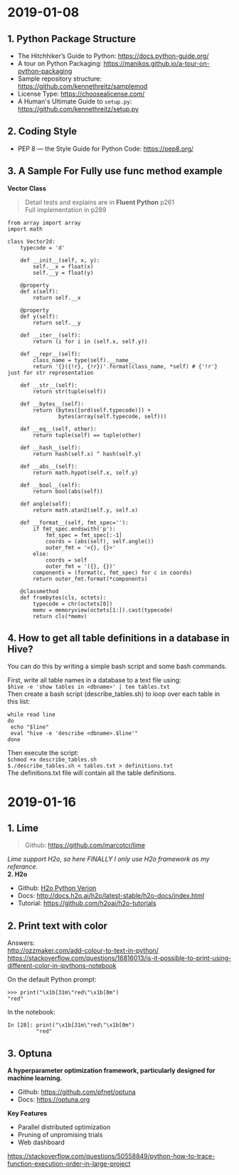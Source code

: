 # 2019-01-08  
## 1. Python Package Structure  
- The Hitchhiker’s Guide to Python: https://docs.python-guide.org/  
- A tour on Python Packaging: https://manikos.github.io/a-tour-on-python-packaging  
- Sample repository structure:      https://github.com/kennethreitz/samplemod  
- License Type: https://choosealicense.com/  
- A Human's Ultimate Guide to `setup.py`:  https://github.com/kennethreitz/setup.py  

## 2. Coding Style  
- PEP 8 — the Style Guide for Python Code:  https://pep8.org/  

## 3. A Sample For Fully use __func__ method example  
**Vector Class** 
> Detail tests and explains are in **Fluent Python** p261  
> Full implementation in p289  
```
from array import array
import math

class Vector2d:
    typecode = 'd'

    def __init__(self, x, y):
        self.__x = float(x)
        self.__y = float(y)
    
    @property
    def x(self):
        return self.__x
    
    @property
    def y(self):
        return self.__y
    
    def __iter__(self):
        return (i for i in (self.x, self.y))
    
    def __repr__(self):
        class_name = type(self).__name__
        return '{}({!r}, {!r})'.format(class_name, *self) # {'!r'} just for str representation
    
    def __str__(self):
        return str(tuple(self))
    
    def __bytes__(self):
        return (bytes([ord(self.typecode)]) + 
                bytes(array(self.typecode, self)))
    
    def __eq__(self, other):
        return tuple(self) == tuple(other)
    
    def __hash__(self):
        return hash(self.x) ^ hash(self.y)

    def __abs__(self):
        return math.hypot(self.x, self.y)
    
    def __bool__(self):
        return bool(abs(self))
    
    def angle(self):
        return math.atan2(self.y, self.x)
    
    def __format__(self, fmt_spec=''):
        if fmt_spec.endswith('p'):
            fmt_spec = fmt_spec[:-1]
            coords = (abs(self), self.angle())
            outer_fmt = '<{}, {}>'
        else:
            coords = self
            outer_fmt = '({}, {})'
        components = (format(c, fmt_spec) for c in coords)
        return outer_fmt.format(*components)
    
    @classmethod
    def frombytes(cls, octets):
        typecode = chr(octets[0])
        memv = memoryview(octets[1:]).cast(typecode)
        return cls(*memv)
```

## 4. How to get all table definitions in a database in Hive?
You can do this by writing a simple bash script and some bash commands.  

First, write all table names in a database to a text file using:  
`$hive -e 'show tables in <dbname>' | tee tables.txt`  
Then create a bash script (describe_tables.sh) to loop over each table in this list:  
```
while read line
do
 echo "$line"
 eval "hive -e 'describe <dbname>.$line'"
done
```
Then execute the script:  
`$chmod +x describe_tables.sh`  
`$./describe_tables.sh < tables.txt > definitions.txt`  
The definitions.txt file will contain all the table definitions.  

# 2019-01-16  
## 1. Lime  
> Github: https://github.com/marcotcr/lime  

_Lime support H2o, so here FINALLY I only use H2o framework as my referance._  
**2. H2o**
- Github: [H2o Python Verion](https://github.com/h2oai/h2o-3/tree/master/h2o-py)  
- Docs: http://docs.h2o.ai/h2o/latest-stable/h2o-docs/index.html  
- Tutorial: https://github.com/h2oai/h2o-tutorials  

## 2. Print text with color  
Answers:  
http://ozzmaker.com/add-colour-to-text-in-python/  
https://stackoverflow.com/questions/16816013/is-it-possible-to-print-using-different-color-in-ipythons-notebook  

On the default Python prompt:
```
>>> print("\x1b[31m\"red\"\x1b[0m")
"red"
```
In the notebook:
```
In [28]: print("\x1b[31m\"red\"\x1b[0m")
         "red"
```

## 3. Optuna
**A hyperparameter optimization framework, particularly designed for machine learning.**  
- Github: https://github.com/pfnet/optuna  
- Docs: https://optuna.org  

**Key Features**
- Parallel distributed optimization
- Pruning of unpromising trials
- Web dashboard

https://stackoverflow.com/questions/50558849/python-how-to-trace-function-execution-order-in-large-project
